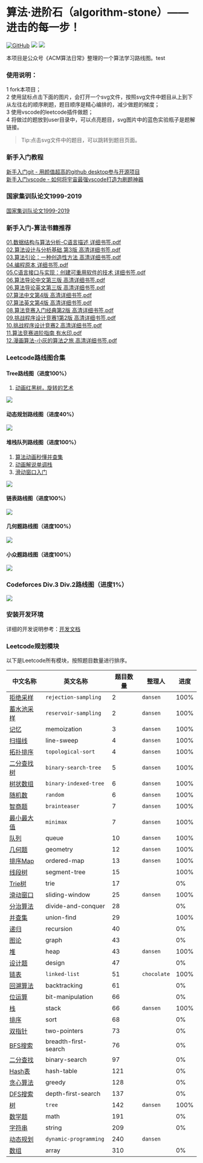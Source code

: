 # 算法·进阶石（algorithm-stone）—— 进击的每一步！

<p align='left'>
<a href="https://github.com/acm-clan/algorithm-stone" target="_blank"><img alt="GitHub" src="https://img.shields.io/github/stars/acm-clan/algorithm-stone?label=Stars&style=flat-square&logo=GitHub"></a>    <a href="https://oss.v8cloud.cn/markdown/72eeefe8497133dd56bbe3c56c794278.png" target="_blank"><img src="https://img.shields.io/badge/公众号-@ACM算法日常-000000.svg?style=flat-square&logo=WeChat"></a>    <a href="https://www.zhihu.com/people/acm-clan" target="_blank"><img src="https://img.shields.io/badge/知乎-@ACM算法日常-000000.svg?style=flat-square&logo=Zhihu"></a>
</p>

本项目是公众号《ACM算法日常》整理的一个算法学习路线图。test

### 使用说明：
1 fork本项目；  
2 使用鼠标点击下面的图片，会打开一个svg文件，按照svg文件中题目从上到下从左往右的顺序刷题，题目顺序是精心编排的，减少做题的梯度；  
3 使用vscode的leetcode插件做题；  
4 将做过的题放到user目录中，可以点亮题目，svg图片中的蓝色实验瓶子是题解链接。  

> Tip:点击svg文件中的题目，可以跳转到题目页面。

### 新手入门教程
[新手入门git - 用颜值超高的github desktop参与开源项目](docs/how_to_use_git.md)  
[新手入门vscode - 如何将宇宙最强vscode打造为刷题神器](docs/how_to_use_vscode.md)  

### 国家集训队论文1999-2019
[国家集训队论文1999-2019](https://v8cloud.oss-cn-hangzhou.aliyuncs.com/acm-clan/book/%E5%9B%BD%E5%AE%B6%E9%9B%86%E8%AE%AD%E9%98%9F%E8%AE%BA%E6%96%871999-2019.zip)  

### 新手入门-算法书籍推荐
[01.数据结构与算法分析-C语言描述 详细书签.pdf](https://oss.v8cloud.cn/acm-clan/book/algorithm/01.%E6%95%B0%E6%8D%AE%E7%BB%93%E6%9E%84%E4%B8%8E%E7%AE%97%E6%B3%95%E5%88%86%E6%9E%90-C%E8%AF%AD%E8%A8%80%E6%8F%8F%E8%BF%B0%20%E8%AF%A6%E7%BB%86%E4%B9%A6%E7%AD%BE.pdf)<br>
[02.算法设计与分析基础  第3版 高清详细书签.pdf](https://v8cloud.oss-cn-hangzhou.aliyuncs.com/acm-clan/book/algorithm/02.%E7%AE%97%E6%B3%95%E8%AE%BE%E8%AE%A1%E4%B8%8E%E5%88%86%E6%9E%90%E5%9F%BA%E7%A1%80%20%20%E7%AC%AC3%E7%89%88%20%E9%AB%98%E6%B8%85%E8%AF%A6%E7%BB%86%E4%B9%A6%E7%AD%BE.pdf)<br>
[03.算法引论：一种创造性方法 高清详细书签.pdf](https://v8cloud.oss-cn-hangzhou.aliyuncs.com/acm-clan/book/algorithm/03.%E7%AE%97%E6%B3%95%E5%BC%95%E8%AE%BA%EF%BC%9A%E4%B8%80%E7%A7%8D%E5%88%9B%E9%80%A0%E6%80%A7%E6%96%B9%E6%B3%95%20%E9%AB%98%E6%B8%85%E8%AF%A6%E7%BB%86%E4%B9%A6%E7%AD%BE.pdf)<br>
[04.编程原本 详细书签.pdf](https://v8cloud.oss-cn-hangzhou.aliyuncs.com/acm-clan/book/algorithm/04.%E7%BC%96%E7%A8%8B%E5%8E%9F%E6%9C%AC%20%E8%AF%A6%E7%BB%86%E4%B9%A6%E7%AD%BE.pdf)<br>
[05.C语言接口与实现：创建可重用软件的技术 详细书签.pdf](https://v8cloud.oss-cn-hangzhou.aliyuncs.com/acm-clan/book/algorithm/05.C%E8%AF%AD%E8%A8%80%E6%8E%A5%E5%8F%A3%E4%B8%8E%E5%AE%9E%E7%8E%B0%EF%BC%9A%E5%88%9B%E5%BB%BA%E5%8F%AF%E9%87%8D%E7%94%A8%E8%BD%AF%E4%BB%B6%E7%9A%84%E6%8A%80%E6%9C%AF%20%E8%AF%A6%E7%BB%86%E4%B9%A6%E7%AD%BE.pdf)<br>
[06.算法导论中文第三版 高清详细书签.pdf](https://v8cloud.oss-cn-hangzhou.aliyuncs.com/acm-clan/book/algorithm/06.%E7%AE%97%E6%B3%95%E5%AF%BC%E8%AE%BA%E4%B8%AD%E6%96%87%E7%AC%AC%E4%B8%89%E7%89%88%20%E9%AB%98%E6%B8%85%E8%AF%A6%E7%BB%86%E4%B9%A6%E7%AD%BE.pdf)<br>
[06.算法导论英文第三版 高清详细书签.pdf](https://v8cloud.oss-cn-hangzhou.aliyuncs.com/acm-clan/book/algorithm/06.%E7%AE%97%E6%B3%95%E5%AF%BC%E8%AE%BA%E8%8B%B1%E6%96%87%E7%AC%AC%E4%B8%89%E7%89%88%20%E9%AB%98%E6%B8%85%E8%AF%A6%E7%BB%86%E4%B9%A6%E7%AD%BE.pdf)<br>
[07.算法中文第4版 高清详细书签.pdf](https://v8cloud.oss-cn-hangzhou.aliyuncs.com/acm-clan/book/algorithm/07.%E7%AE%97%E6%B3%95%E4%B8%AD%E6%96%87%E7%AC%AC4%E7%89%88%20%E9%AB%98%E6%B8%85%E8%AF%A6%E7%BB%86%E4%B9%A6%E7%AD%BE.pdf)<br>
[07.算法英文第4版 高清详细书签.pdf](https://v8cloud.oss-cn-hangzhou.aliyuncs.com/acm-clan/book/algorithm/07.%E7%AE%97%E6%B3%95%E8%8B%B1%E6%96%87%E7%AC%AC4%E7%89%88%20%E9%AB%98%E6%B8%85%E8%AF%A6%E7%BB%86%E4%B9%A6%E7%AD%BE.pdf)<br>
[08.算法竞赛入门经典第2版 高清详细书签.pdf](https://v8cloud.oss-cn-hangzhou.aliyuncs.com/acm-clan/book/algorithm/08.%E7%AE%97%E6%B3%95%E7%AB%9E%E8%B5%9B%E5%85%A5%E9%97%A8%E7%BB%8F%E5%85%B8%E7%AC%AC2%E7%89%88%20%E9%AB%98%E6%B8%85%E8%AF%A6%E7%BB%86%E4%B9%A6%E7%AD%BE.pdf)<br>
[09.挑战程序设计竞赛1第2版 高清详细书签.pdf](https://v8cloud.oss-cn-hangzhou.aliyuncs.com/acm-clan/book/algorithm/09.%E6%8C%91%E6%88%98%E7%A8%8B%E5%BA%8F%E8%AE%BE%E8%AE%A1%E7%AB%9E%E8%B5%9B1%E7%AC%AC2%E7%89%88%20%E9%AB%98%E6%B8%85%E8%AF%A6%E7%BB%86%E4%B9%A6%E7%AD%BE.pdf)<br>
[10.挑战程序设计竞赛2 高清详细书签.pdf](https://v8cloud.oss-cn-hangzhou.aliyuncs.com/acm-clan/book/algorithm/10.%E6%8C%91%E6%88%98%E7%A8%8B%E5%BA%8F%E8%AE%BE%E8%AE%A1%E7%AB%9E%E8%B5%9B2%20%E9%AB%98%E6%B8%85%E8%AF%A6%E7%BB%86%E4%B9%A6%E7%AD%BE.pdf)<br>
[11.算法竞赛进阶指南 有水印.pdf](https://v8cloud.oss-cn-hangzhou.aliyuncs.com/acm-clan/book/algorithm/11.%E7%AE%97%E6%B3%95%E7%AB%9E%E8%B5%9B%E8%BF%9B%E9%98%B6%E6%8C%87%E5%8D%97%20%E6%9C%89%E6%B0%B4%E5%8D%B0.pdf)<br>
[12.漫画算法-小灰的算法之旅 高清详细书签.pdf](https://v8cloud.oss-cn-hangzhou.aliyuncs.com/acm-clan/book/algorithm/12.%E6%BC%AB%E7%94%BB%E7%AE%97%E6%B3%95-%E5%B0%8F%E7%81%B0%E7%9A%84%E7%AE%97%E6%B3%95%E4%B9%8B%E6%97%85%20%E9%AB%98%E6%B8%85%E8%AF%A6%E7%BB%86%E4%B9%A6%E7%AD%BE.pdf)<br>

### Leetcode路线图合集

#### Tree路线图（进度100%）
1. [动画红黑树，旋转的艺术](https://mp.weixin.qq.com/s/2AfnnCALekwo4K_okRdpNg)  
<img src="https://raw.githubusercontent.com/acm-clan/algorithm-stone/main/images/leetcode_tree.svg">

#### 动态规划路线图（进度40%）
<img src="https://raw.githubusercontent.com/acm-clan/algorithm-stone/main/images/leetcode_dp.svg">

<!-- #### 并查集路线图（进度10%）
<img src="https://raw.githubusercontent.com/acm-clan/algorithm-stone/main/images/leetcode_union_find.svg"> -->

#### 堆栈队列路线图（进度100%）
1. [算法动画秒懂并查集](https://mp.weixin.qq.com/s/rF5bohHf3XfstGkjBawBuw)
2. [动画解说单调栈](https://mp.weixin.qq.com/s/XsYD1lkiILcMcd3_vRws7A)  
3. [滑动窗口入门](https://mp.weixin.qq.com/s/InpmYAfeesc7MHMCV50b-Q)  
<img src="https://raw.githubusercontent.com/acm-clan/algorithm-stone/main/images/leetcode_heap_stack_queue.svg">

#### 链表路线图（进度100%）
<img src="https://raw.githubusercontent.com/acm-clan/algorithm-stone/main/images/leetcode_linked_list.svg">

#### 几何题路线图（进度100%）
<img src="https://raw.githubusercontent.com/acm-clan/algorithm-stone/main/images/leetcode_geometry.svg">

#### 小众题路线图（进度100%）
<img src="https://raw.githubusercontent.com/acm-clan/algorithm-stone/main/images/leetcode_mini.svg">

### Codeforces Div.3 Div.2路线图（进度1%）
<img src="https://raw.githubusercontent.com/acm-clan/algorithm-stone/main/images/codeforces.svg">

### 安装开发环境

详细的开发说明参考：[开发文档](https://github.com/acm-clan/algorithm-stone/blob/main/docs/dev_zh.md)

### Leetcode规划模块
以下是Leetcode所有模块，按照题目数量进行排序。  

| 中文名称 | 英文名称 | 题目数量 | 整理人 | 进度 |
| ---- | ---- | ---- | ---- | ---- |
|[拒绝采样](https://leetcode-cn.com/tag/rejection-sampling)| `rejection-sampling`| 2 | `dansen` | 100% |  
|[蓄水池采样](https://leetcode-cn.com/tag/reservoir-sampling)| `reservoir-sampling` | 2 |`dansen` | 100% |  
|[记忆](https://leetcode-cn.com/tag/memoization)| memoization | 3 | `dansen`| 100% |  
|[扫描线](https://leetcode-cn.com/tag/line-sweep)| line-sweep | 4 |`dansen` | 100% |  
|[拓扑排序](https://leetcode-cn.com/tag/topological-sort)| `topological-sort` | 4 |`dansen` | 100% |  
|[二分查找树](https://leetcode-cn.com/tag/binary-search-tree)| `binary-search-tree` | 5 |`dansen` | 100% |  
|[树状数组](https://leetcode-cn.com/tag/binary-indexed-tree)| `binary-indexed-tree` | 6 |`dansen` | 100% |  
|[随机数](https://leetcode-cn.com/tag/random)| `random`  | 6 |`dansen` | 100% |
|[智商题](https://leetcode-cn.com/tag/brainteaser)| `brainteaser`  | 7 |`dansen` | 100% |
|[最小最大值](https://leetcode-cn.com/tag/minimax)| `minimax`  | 7 |`dansen` | 100% |
|[队列](https://leetcode-cn.com/tag/queue)| queue  | 10 |`dansen` | 100% |
|[几何题](https://leetcode-cn.com/tag/geometry)| geometry  | 12 | `dansen`| 100% |
|[排序Map](https://leetcode-cn.com/tag/ordered-map)| ordered-map  | 13 |`dansen` | 100% |
|[线段树](https://leetcode-cn.com/tag/segment-tree)| segment-tree  | 15 | | 100% |
|[Trie树](https://leetcode-cn.com/tag/trie)| trie  | 17 | | 0% |
|[滑动窗口](https://leetcode-cn.com/tag/sliding-window)| sliding-window  | 25 |`dansen` | 100% |
|[分治算法](https://leetcode-cn.com/tag/divide-and-conquer)| divide-and-conquer  | 28 | | 0% |
|[并查集](https://leetcode-cn.com/tag/union-find)| union-find  |  29  | | 100% |
|[递归](https://leetcode-cn.com/tag/recursion)| recursion  | 40 | | 0% |
|[图论](https://leetcode-cn.com/tag/graph)| graph  | 43 | | 0% |
|[堆](https://leetcode-cn.com/tag/heap)| heap  |43  |`dansen` | 100% |
|[设计题](https://leetcode-cn.com/tag/design)| design  | 47 | | 0% |
|[链表](https://leetcode-cn.com/tag/linked-list)| `linked-list` | 51 |`chocolate` | 100% |
|[回溯算法](https://leetcode-cn.com/tag/backtracking)| backtracking  | 61 | | 0% |
|[位运算](https://leetcode-cn.com/tag/bit-manipulation)| bit-manipulation  | 66 | | 0% |
|[栈](https://leetcode-cn.com/tag/stack)| stack  | 66 |`dansen` | 100% |
|[排序](https://leetcode-cn.com/tag/sort)| sort  |68  | | 0% |
|[双指针](https://leetcode-cn.com/tag/two-pointers)| two-pointers  | 73 | | 0% |
|[BFS搜索](https://leetcode-cn.com/tag/breadth-first-search)| breadth-first-search  | 76 | | 0% |
|[二分查找](https://leetcode-cn.com/tag/binary-search)| binary-search  | 97 | | 0% |
|[Hash表](https://leetcode-cn.com/tag/hash-table)| hash-table  | 121 | | 0% |
|[贪心算法](https://leetcode-cn.com/tag/greedy)| greedy  | 128 | | 0% |
|[DFS搜索](https://leetcode-cn.com/tag/depth-first-search)| depth-first-search  | 137 | | 0% |
|[树](https://leetcode-cn.com/tag/tree)| `tree`  | 142 |`dansen` | 100% |
|[数学题](https://leetcode-cn.com/tag/math)| math  | 191 | | 0% |
|[字符串](https://leetcode-cn.com/tag/string)| string  | 209 | | 0% |
|[动态规划](https://leetcode-cn.com/tag/dynamic-programming)| `dynamic-programming` | 240 | `dansen` | | 60% |
|[数组](https://leetcode-cn.com/tag/array)| array|310  | | 0% |


